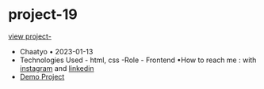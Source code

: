 # project-19




[view project-](https://user-images.githubusercontent.com/120978791/212327313-dbc5b108-f55a-4063-b944-8bef129c9b88.mov)
- Chaatyo •  2023-01-13
- Technologies Used - html, css 
-Role - Frontend
•How to reach me : with [instagram](https://www.instagram.com/erfan_hesaraki_web) and [linkedin](https://www.linkedin.com/in/erfan-hesaraki-)
- [Demo Project](https://erfanhesaraki.github.io/project-19/)
